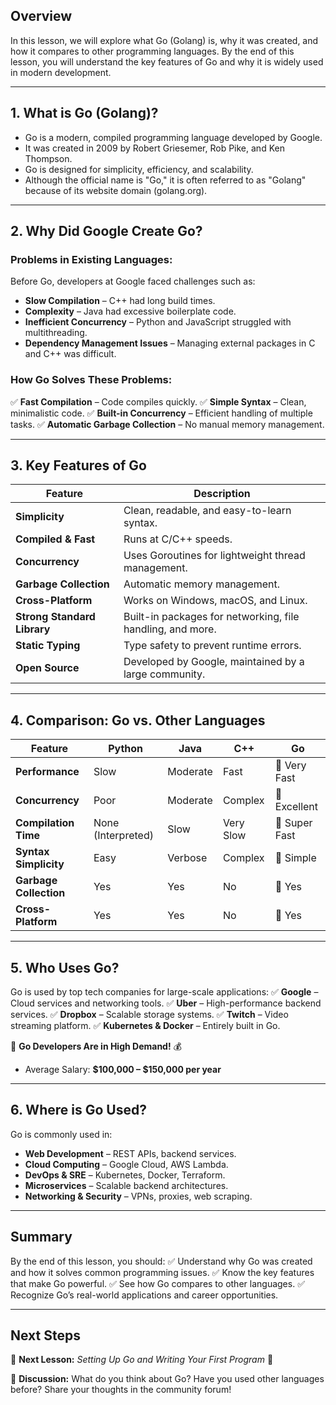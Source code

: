## **Overview**
In this lesson, we will explore what Go (Golang) is, why it was created, and how it compares to other programming languages. By the end of this lesson, you will understand the key features of Go and why it is widely used in modern development.

---

## **1. What is Go (Golang)?**
- Go is a modern, compiled programming language developed by Google.
- It was created in 2009 by Robert Griesemer, Rob Pike, and Ken Thompson.
- Go is designed for simplicity, efficiency, and scalability.
- Although the official name is "Go," it is often referred to as "Golang" because of its website domain (golang.org).

---

## **2. Why Did Google Create Go?**
### **Problems in Existing Languages:**
Before Go, developers at Google faced challenges such as:
- **Slow Compilation** – C++ had long build times.
- **Complexity** – Java had excessive boilerplate code.
- **Inefficient Concurrency** – Python and JavaScript struggled with multithreading.
- **Dependency Management Issues** – Managing external packages in C and C++ was difficult.

### **How Go Solves These Problems:**
✅ **Fast Compilation** – Code compiles quickly.
✅ **Simple Syntax** – Clean, minimalistic code.
✅ **Built-in Concurrency** – Efficient handling of multiple tasks.
✅ **Automatic Garbage Collection** – No manual memory management.

---

## **3. Key Features of Go**

| Feature        | Description |
|---------------|------------|
| **Simplicity** | Clean, readable, and easy-to-learn syntax. |
| **Compiled & Fast** | Runs at C/C++ speeds. |
| **Concurrency** | Uses Goroutines for lightweight thread management. |
| **Garbage Collection** | Automatic memory management. |
| **Cross-Platform** | Works on Windows, macOS, and Linux. |
| **Strong Standard Library** | Built-in packages for networking, file handling, and more. |
| **Static Typing** | Type safety to prevent runtime errors. |
| **Open Source** | Developed by Google, maintained by a large community. |

---

## **4. Comparison: Go vs. Other Languages**

| Feature        | Python | Java | C++ | Go |
|---------------|--------|------|-----|----|
| **Performance** | Slow | Moderate | Fast | 🚀 Very Fast |
| **Concurrency** | Poor | Moderate | Complex | 🚀 Excellent |
| **Compilation Time** | None (Interpreted) | Slow | Very Slow | 🚀 Super Fast |
| **Syntax Simplicity** | Easy | Verbose | Complex | 🚀 Simple |
| **Garbage Collection** | Yes | Yes | No | 🚀 Yes |
| **Cross-Platform** | Yes | Yes | No | 🚀 Yes |

---

## **5. Who Uses Go?**
Go is used by top tech companies for large-scale applications:
✅ **Google** – Cloud services and networking tools.
✅ **Uber** – High-performance backend services.
✅ **Dropbox** – Scalable storage systems.
✅ **Twitch** – Video streaming platform.
✅ **Kubernetes & Docker** – Entirely built in Go.

🔹 **Go Developers Are in High Demand!** 💰
- Average Salary: **$100,000 – $150,000 per year**

---

## **6. Where is Go Used?**
Go is commonly used in:
- **Web Development** – REST APIs, backend services.
- **Cloud Computing** – Google Cloud, AWS Lambda.
- **DevOps & SRE** – Kubernetes, Docker, Terraform.
- **Microservices** – Scalable backend architectures.
- **Networking & Security** – VPNs, proxies, web scraping.

---

## **Summary**
By the end of this lesson, you should:
✅ Understand why Go was created and how it solves common programming issues.
✅ Know the key features that make Go powerful.
✅ See how Go compares to other languages.
✅ Recognize Go’s real-world applications and career opportunities.

---

## **Next Steps**
📌 **Next Lesson:** *Setting Up Go and Writing Your First Program* 🚀

💬 **Discussion:**
What do you think about Go? Have you used other languages before? Share your thoughts in the community forum!

